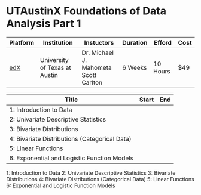 # UTAustinX Foundations of Data Analysis Part 1

| Platform | Institution | Instuctors | Duration | Efford | Cost |
|----------|-------------|------------|----------|--------|------|
| [edX](https://courses.edx.org/courses/course-v1:UTAustinX+UT.7.11x+2T2017/course/) | University of Texas at Austin | Dr. Michael J. Mahometa <br> Scott Carlton | 6 Weeks | 10 Hours | $49 | 

| Title | Start | End |
|-------|-------|-----|
| 1: Introduction to Data | | 
| 2: Univariate Descriptive Statistics | |
| 3: Bivariate Distributions | |
| 4: Bivariate Distributions (Categorical Data) | |
| 5: Linear Functions | |
| 6: Exponential and Logistic Function Models | |

1: Introduction to Data 
2: Univariate Descriptive Statistics
3: Bivariate Distributions
4: Bivariate Distributions (Categorical Data)
5: Linear Functions
6: Exponential and Logistic Function Models
